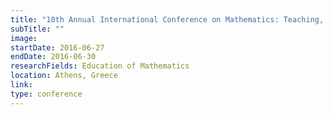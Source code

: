 ```yaml
---
title: "10th Annual International Conference on Mathematics: Teaching, Theory & Applications"
subTitle: ""
image:
startDate: 2016-06-27
endDate: 2016-06-30
researchFields: Education of Mathematics
location: Athens, Greece
link: 
type: conference
---
```

